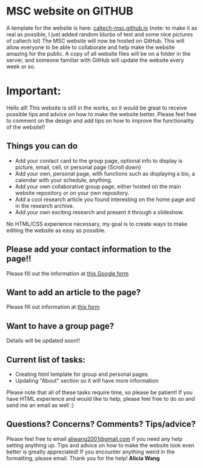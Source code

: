 # MSC website on GITHUB
A template for the website is here: [caltech-msc.github.io](https://caltech-msc.github.io)
(note: to make it as real as possible, I just added random blurbs of text and some nice pictures of caltech lol)
The MSC website will now be hosted on GitHub. This will allow everyone to be able to collaborate and help make the website amazing for the public. A copy of all website files will be on a folder in the server, and someone familiar with GitHub will update the website every week or so.

# Important:
Hello all! This website is still in the works, so it would be great to receive possible tips and advice on how to make the website better. Please feel free to comment on the design and add tips on how to improve the functionality of the website!!

## Things you can do
* Add your contact card to the group page, optional info to display is picture, email, cell, or personal page (Scroll down)
* Add your own, personal page, with functions such as displaying a bio, a calendar with your schedule, anything. 
* Add your own collaborative group page, either hosted on the main website repository or on your own repository.
* Add a cool research article you found interesting on the home page and in the research archive.
* Add your own exciting research and present it through a slideshow.

No HTML/CSS experience necessary, my goal is to create ways to make editing the website as easy as possible.

## Please add your contact information to the page!!
Please fill out the information at [this Google form](https://docs.google.com/forms/d/e/1FAIpQLSfWa4LKbjls5QBLAPzayQbiHTSIUbM_faIBpq5ngFgc7z8QSA/viewform?usp=sf_link)

## Want to add an article to the page?
Please fill out information at [this form](https://goo.gl/forms/DgqEWT3vL19SMSMJ3)

## Want to have a group page?

Details will be updated soon!!

## Current list of tasks:
* Creating html template for group and personal pages
* Updating "About" section so it will have more information

Please note that all of these tasks require time, so please be patient! If you have HTML experience and would like to help, please feel free to do so and send me an email as well :)

## Questions? Concerns? Comments? Tips/advice?

Please feel free to email [aliwang2001@gmail.com](mailto:aliwang2001@gmail.com) if you need any help setting anything up.
Tips and advice on how to make the website look even better is greatly appreciated!
If you encounter anything weird in the formatting, please email. Thank you for the help!
**Alicia Wang**
  
